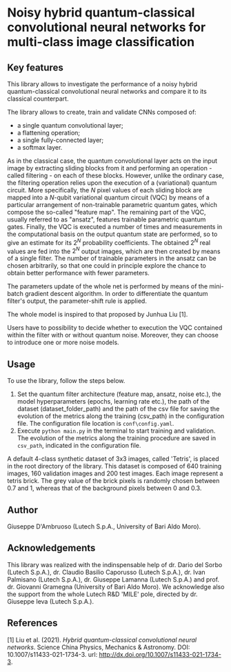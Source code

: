 # Noisy hybrid quantum-classical convolutional neural networks for multi-class image classification

## Key features
This library allows to investigate the performance of a noisy hybrid quantum-classical convolutional neural networks and compare it to its classical counterpart.

The library allows to create, train and validate CNNs composed of:
- a single quantum convolutional layer;
- a flattening operation;
- a single fully-connected layer;
- a softmax layer.

As in the classical case, the quantum convolutional layer acts on the input image by extracting sliding blocks from it and performing an operation - called filtering - on each of these blocks. However, unlike the ordinary case, the filtering operation relies upon the execution of a (variational) quantum circuit. More specifically, the $N$ pixel values of each sliding block are mapped into a $N$-qubit variational quantum circuit (VQC) by means of a particular arrangement of non-trainable parametric quantum gates, which compose the so-called "feature map". The remaining part of the VQC, usually referred to as "ansatz", features trainable parametric quantum gates. Finally, the VQC is executed a number of times and measurements in the computational basis on the output quantum state are performed, so to give an estimate for its $2^N$ probability coefficients. The obtained $2^N$ real values are fed into the $2^N$ output images, which are then created by means of a single filter. The number of trainable parameters in the ansatz can be chosen arbitrarily, so that one could in principle explore the chance to obtain better performance with fewer parameters.

The parameters update of the whole net is performed by means of the mini-batch gradient descent algorithm. In order to differentiate the quantum filter's output, the parameter-shift rule is applied.

The whole model is inspired to that proposed by Junhua Liu [1].

Users have to possibility to decide whether to execution the VQC contained within the filter with or without quantum noise. Moreover, they can choose to introduce one or more noise models.

## Usage
To use the library, follow the steps below.
1. Set the quantum filter architecture (feature map, ansatz, noise etc.), the model hyperparameters (epochs, learning rate etc.), the path of the dataset (dataset_folder_path) and the path of the csv file for saving the evolution of the metrics along the training (csv_path) in the configuration file. The configuration file location is `conf\config.yaml`.
2. Execute `python main.py` in the terminal to start training and validation. The evolution of the metrics along the training procedure are saved in `csv_path`, indicated in the configuration file.

A default 4-class synthetic dataset of 3x3 images, called 'Tetris', is placed in the root directory of the library. This dataset is composed of 640 training images, 160 validation images and 200 test images. Each image represent a tetris brick. The grey value of the brick pixels is randomly chosen between 0.7 and 1, whereas that of the background pixels between 0 and 0.3.

## Author
Giuseppe D'Ambruoso (Lutech S.p.A., University of Bari Aldo Moro).

## Acknowledgements
This library was realized with the indinspensable help of dr. Dario del Sorbo (Lutech S.p.A.), dr. Claudio Basilio Caporusso (Lutech S.p.A.), dr. Ivan Palmisano (Lutech S.p.A.), dr. Giuseppe Lamanna (Lutech S.p.A.) and prof. dr. Giovanni Gramegna (University of Bari Aldo Moro). We acknowledge also the support from the whole Lutech R&D 'MILE' pole, directed by dr. Giuseppe Ieva (Lutech S.p.A.).

## References
[1] Liu et al. (2021). _Hybrid quantum-classical convolutional neural networks_. Science China Physics, Mechanics &amp; Astronomy. DOI: 10.1007/s11433-021-1734-3. url: http://dx.doi.org/10.1007/s11433-021-1734-3.
